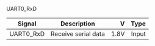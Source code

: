 UART0_RxD

|Signal        |Description |V      |Type|
| ------------- |:--------------:| -----:|------:|
|UART0_RxD     | Receive serial data | 1.8V |Input |
